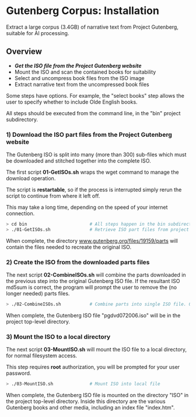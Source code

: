 # Gutenberg Corpus: Installation

Extract a large corpus (3.4GB) of narrative text from Project Gutenberg, suitable for AI processing.

## Overview

* ***Get the ISO file from the Project Gutenberg website***
* Mount the ISO and scan the contained books for suitability
* Select and uncompress book files from the ISO image
* Extract narrative text from the uncompressed book files

Some steps have options. For example, the "select books" step allows the user to
specify whether to include Olde English books.

All steps should be executed from the command line, in the "bin" project subdirectory.

### 1) Download the ISO part files from the Project Gutenberg website

The Gutenberg ISO is split into many (more than 300) sub-files which must be downloaded
and stitched together into the complete ISO.

The first script **01-GetISOs.sh** wraps the wget command to manage the download operation.

The script is **restartable**, so if the process is interrupted simply
rerun the script to continue from where it left off.

This may take a long time, depending on the speed of your internet connection.

````bash
> cd bin                        # All steps happen in the bin subdirectory
> ./01-GetISOs.sh               # Retrieve ISO part files from project gutenberg website
````

When complete, the directory www.gutenberg.org/files/19159/parts will contain the
files needed to recreate the original ISO.

### 2) Create the ISO from the downloaded parts files

The next script **02-CombineISOs.sh** will combine the parts downloaded in the previous step
into the original Gutenberg ISO file. If the resultant ISO md5sum is correct, the program
will prompt the user to remove the (no longer needed) parts files.

````bash
> ./02-CombineISOs.sh           # Combine parts into single ISO file. Optionally delete original parts files
````

When complete, the Gutenberg ISO file "pgdvd072006.iso" will be in the project top-level directory.

### 3) Mount the ISO to a local directory

The next script **03-MountISO.sh** will mount the ISO file to a local directory, for
normal filesystem access.

This step requires **root** authorization, you will be prompted for your user password.

````bash
> ./03-MountISO.sh              # Mount ISO into local file
````

When complete, the Gutenberg ISO file is mounted on the directory "ISO" in the project top-level
directory. Inside this directory are the various Gutenberg books and other media, including an
index file "index.htm".
